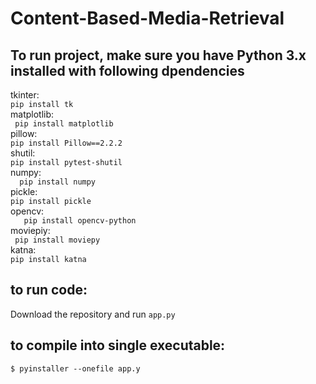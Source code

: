 # Content-Based-Media-Retrieval  
## To run project, make sure you have Python 3.x installed with following dpendencies   
tkinter:    
  ` pip install tk   `       
matplotlib:       
 `  pip install matplotlib     `       
pillow:   
  ` pip install Pillow==2.2.2    `    
shutil:   
  ` pip install pytest-shutil    `       
numpy:    
 `   pip install numpy   `           
pickle:    
   ` pip install pickle     `         
opencv:       
`    pip install opencv-python     `      
moviepiy:      
  `  pip install moviepy    `           
katna:       
   ` pip install katna   `       


## to run code:
Download the repository and run `app.py`

## to compile into single executable:   
 `$ pyinstaller --onefile app.y   `

